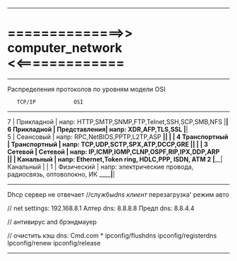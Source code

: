 _______________________________________________________________________________

#            ==============>> computer_network <<=============
_______________________________________________________________________________



Распределения протоколов по уровням модели OSI

       TCP/IP            OSI
  _________________________________
7                   | Прикладной   |      напр: HTTP,SMTP,SNMP,FTP,Telnet,SSH,SCP,SMB,NFS
                    |______________|           
6  Прикладной       | Представления|      напр: XDR,AFP,TLS,SSL
                    |______________|              
5                   | Сеансовый    |      напр: RPC,NetBIOS,PPTP,L2TP,ASP
  __________________|______________|
                    |              |
4  Транспортный     | Транспортный |      напр: TCP,UDP,SCTP,SPX,ATP,DCCP,GRE
  __________________|______________|
                    |              |
3  Cетевой          | Сетевой      |      напр: IP,ICMP,IGMP,CLNP,OSPF,RIP,IPX,DDP,ARP  
  __________________|______________|
                    | Канальный    |      напр: Ethernet,Token ring, HDLC,PPP, ISDN, ATM
2                   |______________|
   Канальный        |              |
1                   | Физический   |      напр: электрические провода, радиосвязь, оптоволокно, ИК
  __________________|______________|

-----------------------------------------------------

Dhcp сервер не отвечает
//службы*dns клиент* перезагрузка' режим авто

// net settings:    192.168.8.1
Алтер dns:          8.8.8.8
Предп dns:          8.8.4.4

// антивирус and брэндмауер

// очистить кэш dns:
Cmd.com * ipconfig/flushdns
                      ipconfig/registerdns
                      Ipconfig/renew
                      ipconfig/release

******************************************************************

